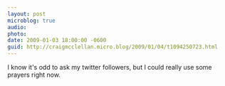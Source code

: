 ```yaml
---
layout: post
microblog: true
audio: 
photo: 
date: 2009-01-03 18:00:00 -0600
guid: http://craigmcclellan.micro.blog/2009/01/04/t1094250723.html
---
```

I know it's odd to ask my twitter followers, but I could really use some prayers right now.
